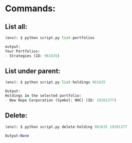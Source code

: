 # Commands:

## List all:
```python
(env): $ python script.py list-portfolios

output:
Your Portfolios:
- Strategies (ID: 961635)
```

## List under parent:
```python
(env): $ python script.py list-holdings 961635

Output:
Holdings in the selected portfolio:
- New Hope Corporation (Symbol: NHC) (ID: 19201377)
```
## Delete:
```python
(env): $ python script.py delete-holding 961635 19201377

Output:None
```